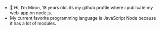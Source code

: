 - 👋 Hi, I’m Miron, 18 years old. its my github profile where i publicate my web-app on node.js.
- My current favorite programming language is JavaScript Node because it has a lot of modules.
